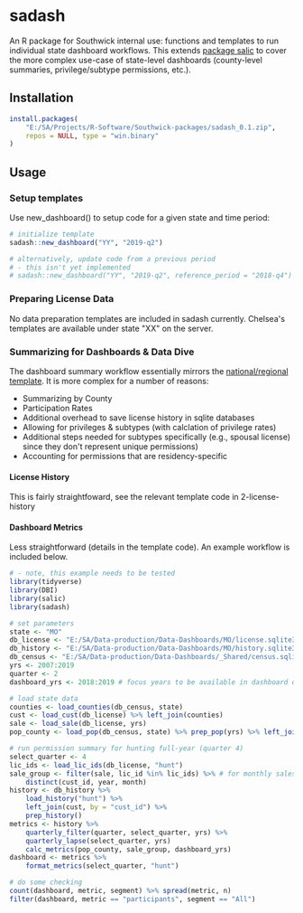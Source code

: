 
# sadash

An R package for Southwick internal use: functions and templates to run individual state dashboard workflows. This extends [package salic](https://southwick-associates.github.io/salic/) to cover the more complex use-case of state-level dashboards (county-level summaries, privilege/subtype permissions, etc.).

## Installation

``` r
install.packages(
    "E:/SA/Projects/R-Software/Southwick-packages/sadash_0.1.zip", 
    repos = NULL, type = "win.binary"
)
```

## Usage

### Setup templates

Use new_dashboard() to setup code for a given state and time period:

``` r
# initialize template
sadash::new_dashboard("YY", "2019-q2")

# alternatively, update code from a previous period
# - this isn't yet implemented
# sadash::new_dashboard("YY", "2019-q2", reference_period = "2018-q4")
```

### Preparing License Data

No data preparation templates are included in sadash currently. Chelsea's templates are available under state "XX" on the server.

### Summarizing for Dashboards & Data Dive

The dashboard summary workflow essentially mirrors the [national/regional template](https://github.com/southwick-associates/dashboard-template). It is more complex for a number of reasons:

- Summarizing by County
- Participation Rates
- Additional overhead to save license history in sqlite databases
- Allowing for privileges & subtypes (with calclation of privilege rates)
- Additional steps needed for subtypes specifically (e.g., spousal license) since they don't represent unique permissions)
- Accounting for permissions that are residency-specific

#### License History

This is fairly straightfoward, see the relevant template code in 2-license-history

#### Dashboard Metrics

Less straightforward (details in the template code). An example workflow is included below.

``` r
# - note, this example needs to be tested
library(tidyverse)
library(DBI)
library(salic)
library(sadash)

# set parameters
state <- "MO"
db_license <- "E:/SA/Data-production/Data-Dashboards/MO/license.sqlite3"
db_history <- "E:/SA/Data-production/Data-Dashboards/MO/history.sqlite3"
db_census <- "E:/SA/Data-production/Data-Dashboards/_Shared/census.sqlite3"
yrs <- 2007:2019
quarter <- 2
dashboard_yrs <- 2018:2019 # focus years to be available in dashboard dropdown menu

# load state data
counties <- load_counties(db_census, state)
cust <- load_cust(db_license) %>% left_join(counties)
sale <- load_sale(db_license, yrs)
pop_county <- load_pop(db_census, state) %>% prep_pop(yrs) %>% left_join(counties)

# run permission summary for hunting full-year (quarter 4)
select_quarter <- 4
lic_ids <- load_lic_ids(db_license, "hunt")
sale_group <- filter(sale, lic_id %in% lic_ids) %>% # for monthly sales
    distinct(cust_id, year, month)
history <- db_history %>%
    load_history("hunt") %>%
    left_join(cust, by = "cust_id") %>%
    prep_history()
metrics <- history %>%
    quarterly_filter(quarter, select_quarter, yrs) %>%
    quarterly_lapse(select_quarter, yrs)
    calc_metrics(pop_county, sale_group, dashboard_yrs)
dashboard <- metrics %>%
    format_metrics(select_quarter, "hunt")

# do some checking
count(dashboard, metric, segment) %>% spread(metric, n)
filter(dashboard, metric == "participants", segment == "All")
```
